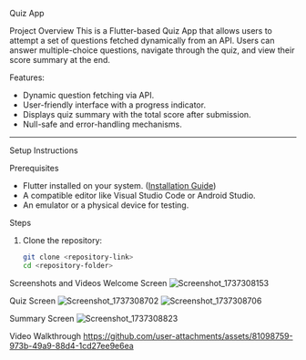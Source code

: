 Quiz App

Project Overview
This is a Flutter-based Quiz App that allows users to attempt a set of questions fetched dynamically from an API. Users can answer multiple-choice questions, navigate through the quiz, and view their score summary at the end.

Features:
- Dynamic question fetching via API.
- User-friendly interface with a progress indicator.
- Displays quiz summary with the total score after submission.
- Null-safe and error-handling mechanisms.

---

Setup Instructions

Prerequisites
- Flutter installed on your system. ([Installation Guide](https://flutter.dev/docs/get-started/install))
- A compatible editor like Visual Studio Code or Android Studio.
- An emulator or a physical device for testing.

Steps
1. Clone the repository:
   ```bash
   git clone <repository-link>
   cd <repository-folder>
Screenshots and Videos
Welcome Screen
![Screenshot_1737308153](https://github.com/user-attachments/assets/841f7992-651b-43c7-ab5b-ce00e9f271df)

Quiz Screen
![Screenshot_1737308702](https://github.com/user-attachments/assets/b8d18c0c-70eb-4e19-a710-203f1a2f6b02)
![Screenshot_1737308706](https://github.com/user-attachments/assets/b0d20d0e-8663-4e21-b8e7-6017122ebbc6)

Summary Screen
![Screenshot_1737308823](https://github.com/user-attachments/assets/4f6173af-c3a9-4aa9-812e-6e47046a0378)


Video Walkthrough 
https://github.com/user-attachments/assets/81098759-973b-49a9-88d4-1cd27ee9e6ea









